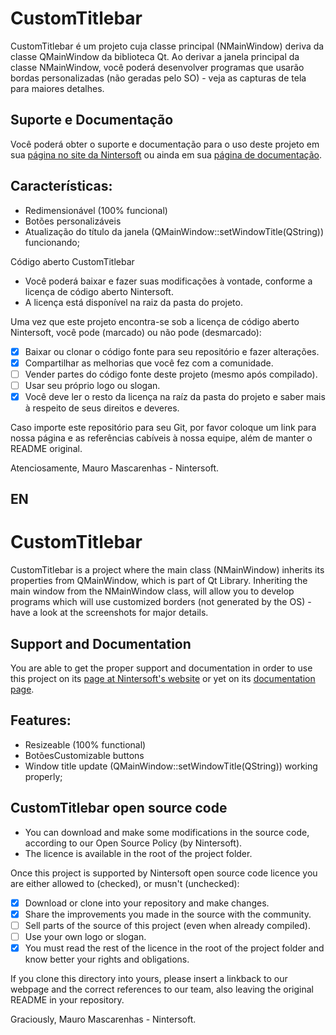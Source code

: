 # CustomTitlebar

CustomTitlebar é um projeto cuja classe principal (NMainWindow) deriva da classe QMainWindow da biblioteca Qt.
Ao derivar a janela principal da classe NMainWindow, você poderá desenvolver programas que usarão bordas personalizadas (não geradas pelo SO) - veja as capturas de tela para maiores detalhes.

## Suporte e Documentação

Você poderá obter o suporte e documentação para o uso deste projeto em sua [página no site da Nintersoft](https://www.nintersoft.com/portfolio/custom-titlebar/) ou ainda em sua [página de documentação](https://docwiki.nintersoft.com/custom-titlebar/).

## Características:
- Redimensionável (100% funcional)
- Botões personalizáveis
- Atualização do título da janela (QMainWindow::setWindowTitle(QString)) funcionando;

Código aberto CustomTitlebar
- Você poderá baixar e fazer suas modificações à vontade, conforme a licença de código aberto Nintersoft.
- A licença está disponível na raiz da pasta do projeto.

Uma vez que este projeto encontra-se sob a licença de código aberto Nintersoft, você pode (marcado) ou não pode (desmarcado):
- [x] Baixar ou clonar o código fonte para seu repositório e fazer alterações.
- [x] Compartilhar as melhorias que você fez com a comunidade.
- [ ] Vender partes do código fonte deste projeto (mesmo após compilado).
- [ ] Usar seu próprio logo ou slogan.
- [x] Você deve ler o resto da licença na raíz da pasta do projeto e saber mais à respeito de seus direitos e deveres.
 
Caso importe este repositório para seu Git, por favor coloque um link para nossa página e as referências cabíveis à nossa equipe, além de manter o README original.

Atenciosamente,
Mauro Mascarenhas - Nintersoft.

## EN
# CustomTitlebar

CustomTitlebar is a project where the main class (NMainWindow) inherits its properties from QMainWindow, which is part of Qt Library.
Inheriting the main window from the NMainWindow class, will allow you to develop programs which will use customized borders (not generated by the OS) - have a look at the screenshots for major details.

## Support and Documentation

You are able to get the proper support and documentation in order to use this project on its [page at Nintersoft's website](https://www.nintersoft.com/en/portfolio/custom-titlebar/) or yet on its [documentation page](https://docwiki.nintersoft.com/en/custom-titlebar/).

## Features:
- Resizeable (100% functional)
- BotõesCustomizable buttons
- Window title update (QMainWindow::setWindowTitle(QString)) working properly;

## CustomTitlebar open source code
- You can download and make some modifications in the source code, according to our Open Source Policy (by Nintersoft).
- The licence is available in the root of the project folder.
 
Once this project is supported by Nintersoft open source code licence you are either allowed to (checked), or musn't (unchecked):
- [x] Download or clone into your repository and make changes.
- [x] Share the improvements you made in the source with the community.
- [ ] Sell parts of the source of this project (even when already compiled).
- [ ] Use your own logo or slogan.
- [x] You must read the rest of the licence in the root of the project folder and know better your rights and obligations.

If you clone this directory into yours, please insert a linkback to our webpage and the correct references to our team, also leaving the original README in your repository.

Graciously,
Mauro Mascarenhas - Nintersoft.
